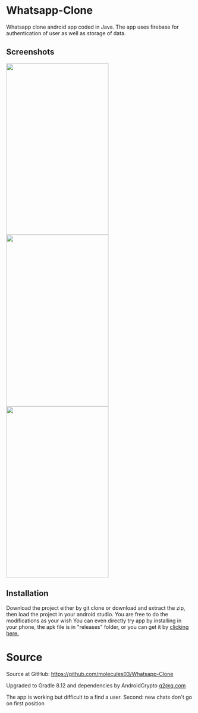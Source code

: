 # Whatsapp-Clone
Whatsapp clone android app coded in Java. The app uses firebase for authentication of user as well as storage of data. 

## Screenshots
<img src="https://github.com/gtiwari912/Whatsapp-Clone/blob/master/Screenshots/ss2.png" width="275" height="460"> 
<img src="https://github.com/gtiwari912/Whatsapp-Clone/blob/master/Screenshots/ss4.png" width="275" height="460">
<img src="https://github.com/gtiwari912/Whatsapp-Clone/blob/master/Screenshots/ss1.png" width="275" height="460">
<!-- <img src="https://github.com/gtiwari912/Whatsapp-Clone/blob/master/Screenshots/ss3.png" width="275" height="460"> -->

## Installation

Download the project either by git clone or download and extract the zip, then load the project in your android studio. You are free to do the modifications as your wish
You can even directly try app by installing in your phone, the apk file is in "releases" folder, or you can get it by <a href="https://github.com/gtiwari912/Whatsapp-Clone/blob/master/app/release/app-release.apk">clicking here.</a> 

# Source

Source at GitHub: https://github.com/molecules03/Whatsapp-Clone

Upgraded to Gradle 8.12 and dependencies by AndroidCrypto
q2@q.com

The app is working but difficult to a find a user. Second: new chats don't go on first position
